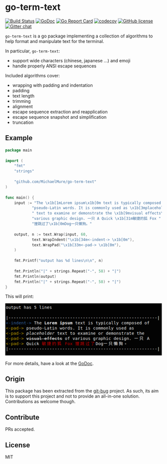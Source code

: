 # go-term-text

[![Build Status](https://travis-ci.org/MichaelMure/go-term-text.svg?branch=master)](https://travis-ci.org/MichaelMure/go-term-text)
[![GoDoc](https://godoc.org/github.com/MichaelMure/go-term-text?status.svg)](https://godoc.org/github.com/MichaelMure/go-term-text)
[![Go Report Card](https://goreportcard.com/badge/github.com/MichaelMure/go-term-text)](https://goreportcard.com/report/github.com/MichaelMure/go-term-text)
[![codecov](https://codecov.io/gh/MichaelMure/go-term-text/branch/master/graph/badge.svg)](https://codecov.io/gh/MichaelMure/go-term-text)
[![GitHub license](https://img.shields.io/github/license/MichaelMure/go-term-text.svg)](https://github.com/MichaelMure/go-term-text/blob/master/LICENSE)
[![Gitter chat](https://badges.gitter.im/gitterHQ/gitter.png)](https://gitter.im/the-git-bug/Lobby)

`go-term-text` is a go package implementing a collection of algorithms to help format and manipulate text for the terminal.

In particular, `go-term-text`:
- support wide characters (chinese, japanese ...) and emoji
- handle properly ANSI escape sequences

Included algorithms cover:
- wrapping with padding and indentation
- padding
- text length
- trimming
- alignment
- escape sequence extraction and reapplication
- escape sequence snapshot and simplification
- truncation

## Example

```go
package main

import (
	"fmt"
	"strings"

	"github.com/MichaelMure/go-term-text"
)

func main() {
	input := "The \x1b[1mLorem ipsum\x1b[0m text is typically composed of " +
    		"pseudo-Latin words. It is commonly used as \x1b[3mplaceholder\x1b[0m" +
    		" text to examine or demonstrate the \x1b[9mvisual effects\x1b[0m of " +
    		"various graphic design. 一只 A Quick \x1b[31m敏捷的狐 Fox " +
    		"狸跳过了\x1b[0mDog一只懒狗。"

	output, n := text.Wrap(input, 60,
            text.WrapIndent("\x1b[34m<-indent-> \x1b[0m"),
            text.WrapPad("\x1b[33m<-pad-> \x1b[0m"),
    )

	fmt.Printf("output has %d lines\n\n", n)

	fmt.Println("|" + strings.Repeat("-", 58) + "|")
	fmt.Println(output)
	fmt.Println("|" + strings.Repeat("-", 58) + "|")
}
```

This will print:

![example output](/img/example.png)

For more details, have a look at the [GoDoc](https://godoc.org/github.com/MichaelMure/go-term-text).

## Origin

This package has been extracted from the [git-bug](https://github.com/MichaelMure/git-bug) project. As such, its aim is to support this project and not to provide an all-in-one solution. Contributions as welcome though.

## Contribute

PRs accepted.

## License

MIT
